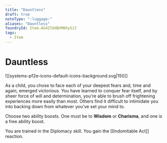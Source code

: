 ```yaml
---
title: "Dauntless"
draft: true
noteType: ":luggage:"
aliases: "Dauntless"
foundryId: Item.AG42lOdBVM0XySJJ
tags:
  - Item
---
```


# Dauntless
![[systems-pf2e-icons-default-icons-background.svg|150]]

As a child, you chose to face each of your deepest fears and, time and again, emerged victorious. You have learned to conquer fear itself, and by sheer force of will and determination, you're able to brush off frightening experiences more easily than most. Others find it difficult to intimidate you into backing down from whatever you've set your mind to.

Choose two ability boosts. One must be to **Wisdom** or **Charisma**, and one is a free ability boost.

You are trained in the Diplomacy skill. You gain the [[Indomitable Act]] reaction.
